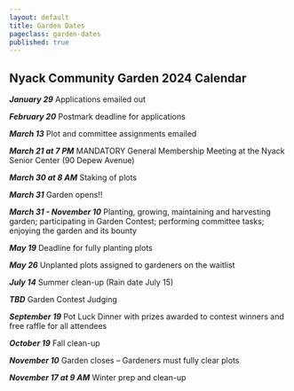 ```yaml
---
layout: default
title: Garden Dates
pageclass: garden-dates
published: true
---
```


## Nyack Community Garden 2024 Calendar

***January 29*** Applications emailed out

***February 20*** Postmark deadline for applications

***March 13*** Plot and committee assignments emailed

***March 21 at 7 PM*** MANDATORY General Membership Meeting at the Nyack Senior Center (90 Depew Avenue)

***March 30 at 8 AM*** Staking of plots

***March 31*** Garden opens!!

***March 31 - November 10*** Planting, growing, maintaining and harvesting garden; participating in Garden Contest; performing committee tasks; enjoying the garden and its bounty

***May 19*** Deadline for fully planting plots

***May 26*** Unplanted plots assigned to gardeners on the waitlist

***July 14*** Summer clean-up (Rain date July 15)

***TBD*** Garden Contest Judging

***September 19*** Pot Luck Dinner with prizes awarded to contest winners and free raffle for all attendees

***October 19*** Fall clean-up

***November 10*** Garden closes – Gardeners must fully clear plots

***November 17 at 9 AM*** Winter prep and clean-up

<!--
***January 30*** Applications emailed out
***February 22*** Postmark deadline for applications 
***March 24*** at 7 PM General Membership Meeting
***April 2*** at 8 AM Staking of plots
***April 3*** Garden opens
***April 3 - Nov. 7*** Planting, growing, maintaining and harvesting garden; participating in Garden Contest; performing committee tasks; having fun at the garden
***May 21*** Seedling sale to benefit the [Nyack Homeless Project](https://www.nyackhp.org/)
***May 31*** Deadline for planting plots
***After May 31*** Unplanted plots assigned to gardeners on the waitlist
***July 27*** Garden Contest
***October 27*** - Potluck Dinner, Thursday, October 27 7 PM, at the Nyack Senior Center (90 Depew Ave.)
***November 13*** Garden closes; all items removed and plots restored to state they were in on April 3rd
***November 20*** at 8 AM Winter prep and clean-up
-->
